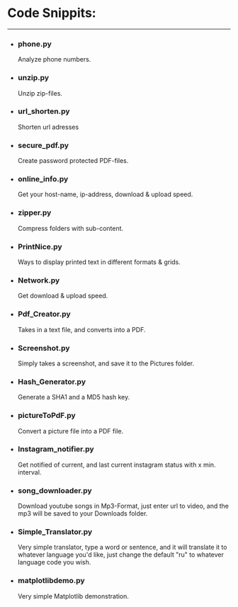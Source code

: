 # Code Snippits:
__________________________
- ### phone.py  
    Analyze phone numbers.  
- ### unzip.py  
    Unzip zip-files.  
- ### url_shorten.py  
    Shorten url adresses
- ### secure_pdf.py  
    Create password protected PDF-files.
- ### online_info.py  
    Get your host-name, ip-address, download & upload speed.
- ### zipper.py  
    Compress folders with sub-content.  
- ### PrintNice.py  
    Ways to display printed text in different formats & grids.  
- ### Network.py  
    Get download & upload speed.  
- ### Pdf_Creator.py  
    Takes in a text file, and converts into a PDF.  
- ### Screenshot.py  
    Simply takes a screenshot, and save it to the Pictures folder.  
- ### Hash_Generator.py  
    Generate a SHA1 and a MD5 hash key.  
- ### pictureToPdF.py
    Convert a picture file into a PDF file.
- ### Instagram_notifier.py
    Get notified of current, and last current instagram status with x min. interval. 
- ### song_downloader.py
    Download youtube songs in Mp3-Format, just enter url to video, and the mp3 will be saved to your Downloads folder.  
- ### Simple_Translator.py
    Very simple translator, type a word or sentence, and it will translate it to whatever language you'd like, just change the default "ru" to whatever language code you wish. 
- ### matplotlibdemo.py
    Very simple Matplotlib demonstration.  
